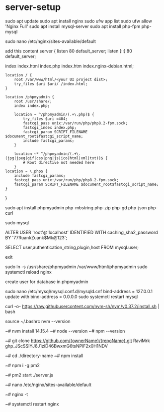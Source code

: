 # server-setup
sudo apt update
sudo apt install nginx
sudo ufw app list
sudo ufw allow 'Nginx Full'
sudo apt install mysql-server
sudo apt install php-fpm php-mysql

sudo nano /etc/nginx/sites-available/default

add this content
server {
        listen 80 default_server;
        listen [::]:80 default_server;

 index index.html index.php index.htm index.nginx-debian.html;

    location / {
        root /var/www/html/<your UI project dist>;
        try_files $uri $uri/ /index.html;
    }

    location /phpmyadmin {
        root /usr/share/;
        index index.php;

        location ~ ^/phpmyadmin/(.+\.php)$ {
            try_files $uri =404;
            fastcgi_pass unix:/var/run/php/php8.2-fpm.sock;
            fastcgi_index index.php;
            fastcgi_param SCRIPT_FILENAME $document_root$fastcgi_script_name;
            include fastcgi_params;
        }

        location ~* ^/phpmyadmin/(.+\.(jpg|jpeg|gif|css|png|js|ico|html|xml|txt))$ {
            # Root directive not needed here
        }
    location ~ \.php$ {
        include fastcgi_params;
        fastcgi_pass unix:/var/run/php/php8.2-fpm.sock;
        fastcgi_param SCRIPT_FILENAME $document_root$fastcgi_script_name;
    }
}


sudo apt install phpmyadmin php-mbstring php-zip php-gd php-json php-curl

sudo mysql

ALTER USER 'root'@'localhost' IDENTIFIED WITH caching_sha2_password BY '77RuankZuank$Mk@123';

SELECT user,authentication_string,plugin,host FROM mysql.user;

exit

sudo ln -s /usr/share/phpmyadmin /var/www/html/phpmyadmin
sudo systemctl reload nginx

create user for database in phpmyadmin

sudo nano /etc/mysql/mysql.conf.d/mysqld.cnf
bind-address            = 127.0.0.1
update with 
bind-address            = 0.0.0.0
sudo systemctl restart mysql

curl -o- https://raw.githubusercontent.com/nvm-sh/nvm/v0.37.2/install.sh | bash

source ~/.bashrc
 nvm --version

~# nvm install 14.15.4
~# node --version
~# npm --version

~# git clone https://github.com/{ownerName}/{repoName}.git
RaviMrk
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

~# cd ./directory-name
~# npm install

~# npm i -g pm2

~# pm2 start ./server.js

~# nano /etc/nginx/sites-available/default

~# nginx -t

~# systemctl restart nginx
